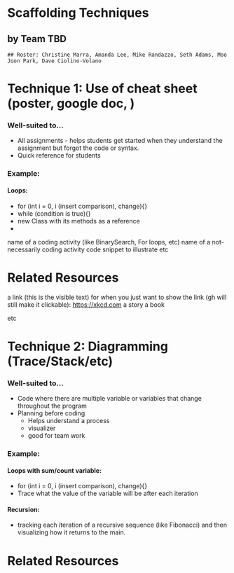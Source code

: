 # Scaffolding Techniques
## by Team TBD
	## Roster: Christine Marra, Amanda Lee, Mike Randazzo, Seth Adams, Moo Joon Park, Dave Ciolino-Volano

# Technique 1: Use of cheat sheet (poster, google doc, )

### Well-suited to...
- All assignments - helps students get started when they understand the assignment but forgot the code or syntax.
- Quick reference for students 


### Example:
#### Loops:
- for (int i = 0, i (insert comparison), change){}
- while (condition is true){}
- new Class with its methods as a reference
- 

name of a coding activity (like BinarySearch, For loops, etc)
name of a not-necessarily coding activity
code snippet to illustrate
etc

# Related Resources
a link (this is the visible text)
for when you just want to show the link (gh will still make it clickable): https://xkcd.com
a story
a book

etc
# Technique 2: Diagramming (Trace/Stack/etc)

### Well-suited to...
- Code where there are multiple variable or variables that change throughout the program 
- Planning before coding
  * Helps understand a process
  * visualizer
  * good for team work

### Example:
#### Loops with sum/count variable:
- for (int i = 0, i (insert comparison), change){}
- Trace what the value of the variable will be after each iteration
#### Recursion:
- tracking each iteration of a recursive sequence (like Fibonacci) and then visualizing how it returns to the main.

# Related Resources
